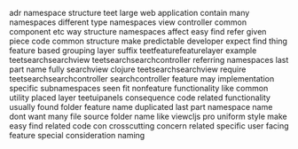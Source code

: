 adr namespace structure teet large web application contain many namespaces different type namespaces view controller common component etc way structure namespaces affect easy find refer given piece code common structure make predictable developer expect find thing feature based grouping layer suffix teetfeaturefeaturelayer example teetsearchsearchview teetsearchsearchcontroller referring namespaces last part name fully searchview clojure teetsearchsearchview require teetsearchsearchcontroller searchcontroller feature may implementation specific subnamespaces seen fit nonfeature functionality like common utility placed layer teetuipanels consequence code related functionality usually found folder feature name duplicated last part namespace name dont want many file source folder name like viewcljs pro uniform style make easy find related code con crosscutting concern related specific user facing feature special consideration naming
